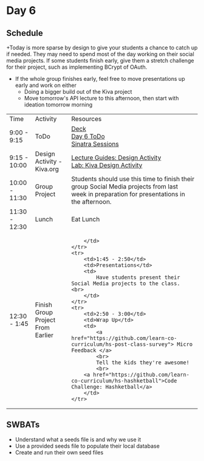# Day 6

## Schedule

+Today is more sparse by design to give your students a chance to catch up if needed. They may need to spend most of the day working on their social media projects. If some students finish early, give them a stretch challenge for their project, such as implementing BCrypt of OAuth. 
+ If the whole group finishes early, feel free to move presentations up early and work on either
    + Doing a bigger build out of the Kiva project
    + Move tomorrow's API lecture to this afternoon, then start with ideation tomorrow morning

<table>
    <tr>
        <td>Time</td>
        <td>Activity</td>
        <td>Resources</td>
    </tr>
    <tr>
        <td>9:00 - 9:15</td>
        <td>ToDo</td>
        <td>
            <a href="https://docs.google.com/presentation/d/1ObqRhAXQtlBKtAaCUzOEKwRYSqEKCf-Uzuikm5rhMMU/edit?usp=sharing">Deck</a>
            <br>
            <a href="https://github.com/learn-co-curriculum/hs-advanced-software-engineering-day-6-todo">Day 6 ToDo</a><br>
            <a href="https://github.com/learn-co-curriculum/hs-sinatra-sessions">Sinatra Sessions</a>
        </td>
    </tr>
    <tr>
        <td>9:15 - 10:00</td>
        <td>Design Activity - Kiva.org</td>
        <td>
            <a href="lectures/design-activity">Lecture Guides: Design Activity</a>
            <br>
            <a href="https://github.com/learn-co-curriculum/hs-designing-kiva">Lab: Kiva Design Activity</a>
            <br>
        </td>
    </tr>
    <tr>
        <td>10:00 - 11:30</td>
        <td>Group Project</td>
        <td>
            Students should use this time to finish their group Social Media projects from last week in preparation for presentations in the afternoon. 
        </td>
    </tr>
    <tr>
        <td>11:30 - 12:30</td>
        <td>Lunch</td>
        <td>
            Eat Lunch
        </td>
    </tr>
    <tr>
        <td>12:30 - 1:45</td>
        <td>Finish Group Project From Earlier</td>
        <td>
        
        </td>
    </tr>
    <tr>
        <td>1:45 - 2:50</td>
        <td>Presentations</td>
        <td>
            Have students present their Social Media projects to the class. <br>
        </td>
    </tr>
    <tr>
        <td>2:50 - 3:00</td>
        <td>Wrap Up</td>
        <td>
            <a href="https://github.com/learn-co-curriculum/hs-post-class-survey"> Micro Feedback </a>
            <br>
            Tell the kids they're awesome!
            <br>
        <a href="https://github.com/learn-co-curriculum/hs-hashketball">Code Challenge: Hashketball</a>
        </td>
    </tr>
</table>


## SWBATs

+ Understand what a seeds file is and why we use it
+ Use a provided seeds file to populate their local database
+ Create and run their own seed files

